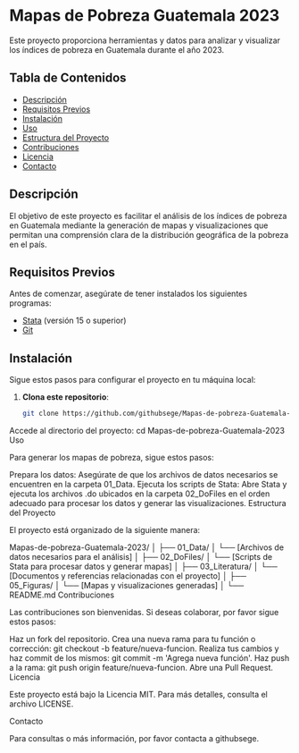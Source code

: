 # Mapas de Pobreza Guatemala 2023

Este proyecto proporciona herramientas y datos para analizar y visualizar los índices de pobreza en Guatemala durante el año 2023.

## Tabla de Contenidos

- [Descripción](#descripción)
- [Requisitos Previos](#requisitos-previos)
- [Instalación](#instalación)
- [Uso](#uso)
- [Estructura del Proyecto](#estructura-del-proyecto)
- [Contribuciones](#contribuciones)
- [Licencia](#licencia)
- [Contacto](#contacto)

## Descripción

El objetivo de este proyecto es facilitar el análisis de los índices de pobreza en Guatemala mediante la generación de mapas y visualizaciones que permitan una comprensión clara de la distribución geográfica de la pobreza en el país.

## Requisitos Previos

Antes de comenzar, asegúrate de tener instalados los siguientes programas:

- [Stata](https://www.stata.com/) (versión 15 o superior)
- [Git](https://git-scm.com/)

## Instalación

Sigue estos pasos para configurar el proyecto en tu máquina local:

1. **Clona este repositorio**:

   ```bash
   git clone https://github.com/githubsege/Mapas-de-pobreza-Guatemala-2023.git
Accede al directorio del proyecto:
cd Mapas-de-pobreza-Guatemala-2023
Uso

Para generar los mapas de pobreza, sigue estos pasos:

Prepara los datos: Asegúrate de que los archivos de datos necesarios se encuentren en la carpeta 01_Data.
Ejecuta los scripts de Stata: Abre Stata y ejecuta los archivos .do ubicados en la carpeta 02_DoFiles en el orden adecuado para procesar los datos y generar las visualizaciones.
Estructura del Proyecto

El proyecto está organizado de la siguiente manera:

Mapas-de-pobreza-Guatemala-2023/
│
├── 01_Data/
│   └── [Archivos de datos necesarios para el análisis]
│
├── 02_DoFiles/
│   └── [Scripts de Stata para procesar datos y generar mapas]
│
├── 03_Literatura/
│   └── [Documentos y referencias relacionadas con el proyecto]
│
├── 05_Figuras/
│   └── [Mapas y visualizaciones generadas]
│
└── README.md
Contribuciones

Las contribuciones son bienvenidas. Si deseas colaborar, por favor sigue estos pasos:

Haz un fork del repositorio.
Crea una nueva rama para tu función o corrección: git checkout -b feature/nueva-funcion.
Realiza tus cambios y haz commit de los mismos: git commit -m 'Agrega nueva función'.
Haz push a la rama: git push origin feature/nueva-funcion.
Abre una Pull Request.
Licencia

Este proyecto está bajo la Licencia MIT. Para más detalles, consulta el archivo LICENSE.

Contacto

Para consultas o más información, por favor contacta a githubsege.
